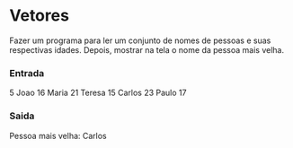 # Vetores

Fazer um programa para ler um conjunto de nomes de pessoas e suas respectivas idades. Depois, mostrar na tela o nome
da pessoa mais velha.

### Entrada

5
Joao 16
Maria 21
Teresa 15
Carlos 23
Paulo 17

### Saida

Pessoa mais velha: Carlos